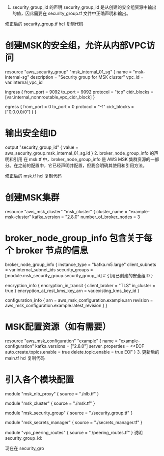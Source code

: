 1. security_group_id 的声明
security_group_id 是从创建的安全组资源中输出的值，因此需要在 security_group.tf 文件中正确声明和输出。

修正后的 security_group.tf
hcl
复制代码
# 创建MSK的安全组，允许从内部VPC访问
resource "aws_security_group" "msk_internal_01_sg" {
  name        = "msk-internal-sg"
  description = "Security group for MSK cluster"
  vpc_id      = var.internal_vpc_id

  ingress {
    from_port   = 9092
    to_port     = 9092
    protocol    = "tcp"
    cidr_blocks = [var.internal_nonnroutable_vpc_cidr_block]
  }

  egress {
    from_port   = 0
    to_port     = 0
    protocol    = "-1"
    cidr_blocks = ["0.0.0.0/0"]
  }
}

# 输出安全组ID
output "security_group_id" {
  value = aws_security_group.msk_internal_01_sg.id
}
2. broker_node_group_info 的声明和引用
在 msk.tf 中，broker_node_group_info 是 AWS MSK 集群资源的一部分。在之前的配置中，它已经声明并配置，但我会明确其使用和引用方法。

修正后的 msk.tf
hcl
复制代码
# 创建MSK集群
resource "aws_msk_cluster" "msk_cluster" {
  cluster_name           = "example-msk-cluster"
  kafka_version          = "2.8.0"
  number_of_broker_nodes = 3
  
  # broker_node_group_info 包含关于每个 broker 节点的信息
  broker_node_group_info {
    instance_type  = "kafka.m5.large"
    client_subnets = var.internal_subnet_ids
    security_groups = [module.msk_security_group.security_group_id]  # 引用已创建的安全组ID
  }

  encryption_info {
    encryption_in_transit {
      client_broker = "TLS"
      in_cluster    = true
    }
    encryption_at_rest_kms_key_arn = var.existing_kms_key_id
  }

  configuration_info {
    arn      = aws_msk_configuration.example.arn
    revision = aws_msk_configuration.example.latest_revision
  }
}

# MSK配置资源（如有需要）
resource "aws_msk_configuration" "example" {
  name      = "example-configuration"
  kafka_versions = ["2.8.0"]
  server_properties = <<EOF
auto.create.topics.enable = true
delete.topic.enable = true
EOF
}
3. 更新后的 main.tf
hcl
复制代码
# 引入各个模块配置
module "msk_nlb_proxy" {
  source  = "./nlb.tf"
}

module "msk_cluster" {
  source  = "./msk.tf"
}

module "msk_security_group" {
  source  = "./security_group.tf"
}

module "msk_secrets_manager" {
  source  = "./secrets_manager.tf"
}

module "vpc_peering_routes" {
  source  = "./peering_routes.tf"
}
说明
security_group_id:

现在在 security_gro
